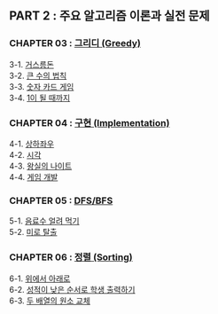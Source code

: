 ## PART 2 : 주요 알고리즘 이론과 실전 문제

### CHAPTER 03 : [그리디 (Greedy)](https://ziho-world.tistory.com/28)
3-1. [거스름돈](https://github.com/ziho9593/CTwithPython/blob/master/PART_02/03_%E1%84%80%E1%85%B3%E1%84%85%E1%85%B5%E1%84%83%E1%85%B5/3-1_%EA%B1%B0%EC%8A%A4%EB%A6%84%EB%8F%88.md)  
3-2. [큰 수의 법칙](https://github.com/ziho9593/CTwithPython/blob/master/PART_02/03_%E1%84%80%E1%85%B3%E1%84%85%E1%85%B5%E1%84%83%E1%85%B5/3-2_%ED%81%B0_%EC%88%98%EC%9D%98_%EB%B2%95%EC%B9%99.md)  
3-3. [숫자 카드 게임](https://github.com/ziho9593/CTwithPython/blob/master/PART_02/03_%E1%84%80%E1%85%B3%E1%84%85%E1%85%B5%E1%84%83%E1%85%B5/3-3_%EC%88%AB%EC%9E%90_%EC%B9%B4%EB%93%9C_%EA%B2%8C%EC%9E%84.md)  
3-4. [1이 될 때까지](https://github.com/ziho9593/CTwithPython/blob/master/PART_02/03_%E1%84%80%E1%85%B3%E1%84%85%E1%85%B5%E1%84%83%E1%85%B5/3-4_1%EC%9D%B4_%EB%90%A0_%EB%95%8C%EA%B9%8C%EC%A7%80.md)

### CHAPTER 04 : [구현 (Implementation)](https://ziho-world.tistory.com/29)
4-1. [상하좌우](https://github.com/ziho9593/CTwithPython/blob/master/PART_02/04_%EA%B5%AC%ED%98%84/4-1_%EC%83%81%ED%95%98%EC%A2%8C%EC%9A%B0.md)  
4-2. [시각](https://github.com/ziho9593/CTwithPython/blob/master/PART_02/04_%EA%B5%AC%ED%98%84/4-2_%EC%8B%9C%EA%B0%81.md)  
4-3. [왕실의 나이트](https://github.com/ziho9593/CTwithPython/blob/master/PART_02/04_%EA%B5%AC%ED%98%84/4-3_%EC%99%95%EC%8B%A4%EC%9D%98_%EB%82%98%EC%9D%B4%ED%8A%B8.md)  
4-4. [게임 개발](https://github.com/ziho9593/CTwithPython/blob/master/PART_02/04_%EA%B5%AC%ED%98%84/4-4_%EA%B2%8C%EC%9E%84_%EA%B0%9C%EB%B0%9C.md)

### CHAPTER 05 : [DFS/BFS](https://ziho-world.tistory.com/30)
5-1. [음료수 얼려 먹기](https://github.com/ziho9593/CTwithPython/blob/master/PART_02/05_DFS%26BFS/5-1_%EC%9D%8C%EB%A3%8C%EC%88%98_%EC%96%BC%EB%A0%A4_%EB%A8%B9%EA%B8%B0.md)  
5-2. [미로 탈출](https://github.com/ziho9593/CTwithPython/blob/master/PART_02/05_DFS%26BFS/5-2_%EB%AF%B8%EB%A1%9C_%ED%83%88%EC%B6%9C.md)

### CHAPTER 06 : [정렬 (Sorting)](https://ziho-world.tistory.com/31)
6-1. [위에서 아래로](https://github.com/ziho9593/CTwithPython/blob/master/PART_02/06_%EC%A0%95%EB%A0%AC/6-1_%EC%9C%84%EC%97%90%EC%84%9C_%EC%95%84%EB%9E%98%EB%A1%9C.md)  
6-2. [성적이 낮은 순서로 학생 출력하기](https://github.com/ziho9593/CTwithPython/blob/master/PART_02/06_%EC%A0%95%EB%A0%AC/6-2_%EC%84%B1%EC%A0%81%EC%9D%B4_%EB%82%AE%EC%9D%80_%EC%88%9C%EC%84%9C%EB%A1%9C_%ED%95%99%EC%83%9D_%EC%B6%9C%EB%A0%A5%ED%95%98%EA%B8%B0.md)  
6-3. [두 배열의 원소 교체](https://github.com/ziho9593/CTwithPython/blob/master/PART_02/06_%EC%A0%95%EB%A0%AC/6-3_%EB%91%90_%EB%B0%B0%EC%97%B4%EC%9D%98_%EC%9B%90%EC%86%8C_%EA%B5%90%EC%B2%B4.md)